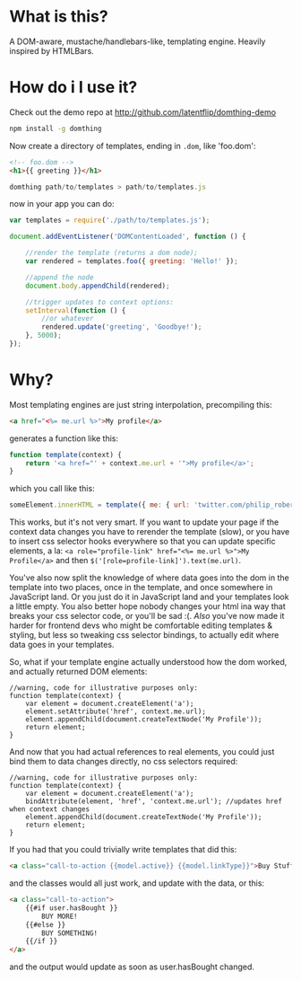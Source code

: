 # What is this?

A DOM-aware, mustache/handlebars-like, templating engine. Heavily inspired by HTMLBars.

# How do i I use it?

Check out the demo repo at http://github.com/latentflip/domthing-demo

```bash
npm install -g domthing
```

Now create a directory of templates, ending in `.dom`, like 'foo.dom':

```html
<!-- foo.dom -->
<h1>{{ greeting }}</h1>
```

```javascript
domthing path/to/templates > path/to/templates.js
```

now in your app you can do:
```javascript
var templates = require('./path/to/templates.js');

document.addEventListener('DOMContentLoaded', function () {

    //render the template (returns a dom node);
    var rendered = templates.foo({ greeting: 'Hello!' });

    //append the node
    document.body.appendChild(rendered);

    //trigger updates to context options:
    setInterval(function () {
        //or whatever
        rendered.update('greeting', 'Goodbye!');
    }, 5000);
});
```

# Why?

Most templating engines are just string interpolation, precompiling this:

```html
<a href="<%= me.url %>">My profile</a>
```

generates a function like this:

```js
function template(context) {
    return '<a href="' + context.me.url + '">My profile</a>';
}
```

which you call like this:

```js
someElement.innerHTML = template({ me: { url: 'twitter.com/philip_roberts' } });
```

This works, but it's not very smart. If you want to update your page if the context data changes you have to rerender the template (slow), or you have to insert css selector hooks everywhere so that you can update specific elements, a la: `<a role="profile-link" href="<%= me.url %>">My Profile</a>` and then `$('[role=profile-link]').text(me.url)`.

You've also now split the knowledge of where data goes into the dom in the template into two places, once in the template, and once somewhere in JavaScript land. Or you just do it in JavaScript land and your templates look a little empty. You also better hope nobody changes your html ina way that breaks your css selector code, or you'll be sad :(. _Also_ you've now made it harder for frontend devs who might be comfortable editing templates & styling, but less so tweaking css selector bindings, to actually edit where data goes in your templates.

So, what if your template engine actually understood how the dom worked, and actually returned DOM elements:

```
//warning, code for illustrative purposes only:
function template(context) {
    var element = document.createElement('a');
    element.setAttribute('href', context.me.url);
    element.appendChild(document.createTextNode('My Profile'));
    return element;
}
```

And now that you had actual references to real elements, you could just bind them to data changes directly, no css selectors required:

```
//warning, code for illustrative purposes only:
function template(context) {
    var element = document.createElement('a');
    bindAttribute(element, 'href', 'context.me.url'); //updates href when context changes
    element.appendChild(document.createTextNode('My Profile'));
    return element;
}
```

If you had that you could trivially write templates that did this:

```html
<a class="call-to-action {{model.active}} {{model.linkType}}">Buy Stuff!</a>
```

and the classes would all just work, and update with the data, or this:

```html
<a class="call-to-action">
    {{#if user.hasBought }}
        BUY MORE!
    {{#else }}
        BUY SOMETHING!
    {{/if }}
</a>
```

and the output would update as soon as user.hasBought changed.
